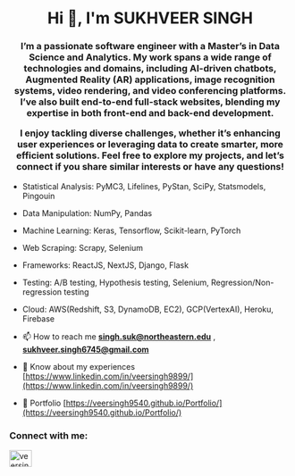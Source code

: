 <h1 align="center">Hi 👋, I'm SUKHVEER SINGH</h1>
<h3 align="center">I’m a passionate software engineer with a Master’s in Data Science and Analytics. My work spans a wide range of technologies and domains, including AI-driven chatbots, Augmented Reality (AR) applications, image recognition systems, video rendering, and video conferencing platforms. I’ve also built end-to-end full-stack websites, blending my expertise in both front-end and back-end development.

I enjoy tackling diverse challenges, whether it’s enhancing user experiences or leveraging data to create smarter, more efficient solutions. Feel free to explore my projects, and let’s connect if you share similar interests or have any questions!</h3>

- Statistical Analysis: PyMC3, Lifelines, PyStan, SciPy, Statsmodels, Pingouin
- Data Manipulation: NumPy, Pandas
- Machine Learning: Keras, Tensorflow, Scikit-learn, PyTorch
- Web Scraping: Scrapy, Selenium
- Frameworks: ReactJS, NextJS, Django, Flask
- Testing: A/B testing, Hypothesis testing, Selenium, Regression/Non-regression testing
- Cloud: AWS(Redshift, S3, DynamoDB, EC2), GCP(VertexAI), Heroku, Firebase

- 📫 How to reach me **singh.suk@northeastern.edu** , **sukhveer.singh6745@gmail.com**

- 📄 Know about my experiences [https://www.linkedin.com/in/veersingh9899/](https://www.linkedin.com/in/veersingh9899/)
- 📄 Portfolio [https://veersingh9540.github.io/Portfolio/](https://veersingh9540.github.io/Portfolio/)

<h3 align="left">Connect with me:</h3>
<p align="left">
<a href="https://linkedin.com/in/veersingh9899" target="blank"><img align="center" src="https://raw.githubusercontent.com/rahuldkjain/github-profile-readme-generator/master/src/images/icons/Social/linked-in-alt.svg" alt="veersingh9899" height="30" width="40" /></a>
</p>
